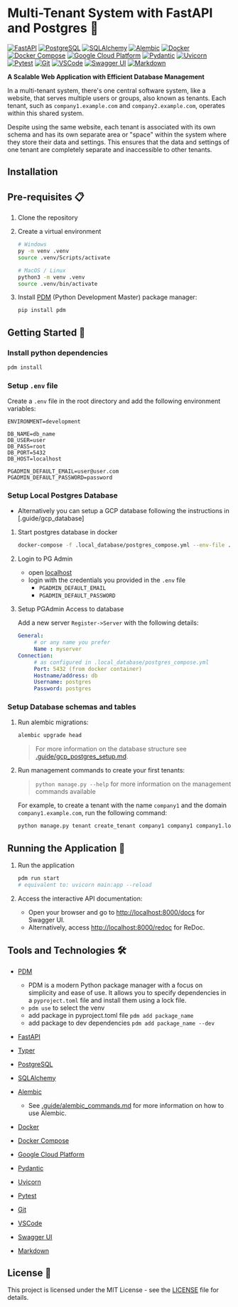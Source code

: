 # Multi-Tenant System with FastAPI and Postgres :rocket:

[![FastAPI](https://img.shields.io/badge/FastAPI-005571?style=flat&logo=fastapi&logoColor=white)](https://fastapi.tiangolo.com/) [![PostgreSQL](https://img.shields.io/badge/PostgreSQL-336791?style=flat&logo=postgresql&logoColor=white)](https://www.postgresql.org/) [![SQLAlchemy](https://img.shields.io/badge/SQLAlchemy-282C34?style=flat&logo=sqlalchemy&logoColor=white)](https://www.sqlalchemy.org/) [![Alembic](https://img.shields.io/badge/Alembic-4E98E8?style=flat&logo=alembic&logoColor=white)](https://alembic.sqlalchemy.org/en/latest/) [![Docker](https://img.shields.io/badge/Docker-2496ED?style=flat&logo=docker&logoColor=white)](https://www.docker.com/) [![Docker Compose](https://img.shields.io/badge/Docker_Compose-2496ED?style=flat&logo=docker&logoColor=white)](https://docs.docker.com/compose/) [![Google Cloud Platform](https://img.shields.io/badge/Google_Cloud_Platform-4285F4?style=flat&logo=google-cloud&logoColor=white)](https://cloud.google.com/) [![Pydantic](https://img.shields.io/badge/Pydantic-2B7DBC?style=flat&logo=python&logoColor=white)](https://pydantic-docs.helpmanual.io/) [![Uvicorn](https://img.shields.io/badge/Uvicorn-2B7DBC?style=flat&logo=python&logoColor=white)](https://www.uvicorn.org/) [![Pytest](https://img.shields.io/badge/Pytest-0A9EDC?style=flat&logo=pytest&logoColor=white)](https://docs.pytest.org/en/6.2.x/) [![Git](https://img.shields.io/badge/Git-F05032?style=flat&logo=git&logoColor=white)](https://git-scm.com/) [![VSCode](https://img.shields.io/badge/VSCode-007ACC?style=flat&logo=visual-studio-code&logoColor=white)](https://code.visualstudio.com/) [![Swagger UI](https://img.shields.io/badge/Swagger_UI-85EA2D?style=flat&logo=swagger&logoColor=black)](https://swagger.io/tools/swagger-ui/) [![Markdown](https://img.shields.io/badge/Markdown-000000?style=flat&logo=markdown&logoColor=white)](https://www.markdownguide.org/)

**A Scalable Web Application with Efficient Database Management**

In a multi-tenant system, there's one central software system, like a website, that serves multiple users or groups, also known as tenants. Each tenant, such as `company1.example.com` and `company2.example.com`, operates within this shared system.

Despite using the same website, each tenant is associated with its own schema and has its own separate area or "space" within the system where they store their data and settings. This ensures that the data and settings of one tenant are completely separate and inaccessible to other tenants.

## Installation

## Pre-requisites :clipboard:

1. Clone the repository

2. Create a virtual environment

    ```bash
    # Windows
    py -m venv .venv
    source .venv/Scripts/activate

    # MacOS / Linux 
    python3 -m venv .venv
    source .venv/bin/activate
    ```

3. Install [PDM](https://pdm.fming.dev/) (Python Development Master) package manager:

    ```bash
    pip install pdm
    ```

## Getting Started :wrench:

### Install python dependencies

```bash
pdm install
```

### Setup `.env` file

Create a `.env` file in the root directory and add the following environment variables:

```env
ENVIRONMENT=development

DB_NAME=db_name
DB_USER=user
DB_PASS=root
DB_PORT=5432
DB_HOST=localhost 

PGADMIN_DEFAULT_EMAIL=user@user.com
PGADMIN_DEFAULT_PASSWORD=password
```

### Setup Local Postgres Database

- Alternatively you can setup a GCP database following the instructions in [.guide/gcp_database]

1. Start postgres database in docker

   ```bash
   docker-compose -f .local_database/postgres_compose.yml --env-file .env up
   ```

2. Login to PG Admin
   - open [localhost](http://localhost)
   - login with the credentials you provided in the `.env` file
     - `PGADMIN_DEFAULT_EMAIL`
     - `PGADMIN_DEFAULT_PASSWORD`

3. Setup PGAdmin Access to database

   Add a new server `Register->Server` with the following details:

   ```yaml
   General:
        # or any name you prefer
        Name : myserver 
   Connection:
        # as configured in .local_database/postgres_compose.yml
        Port: 5432 (from docker container)
        Hostname/address: db 
        Username: postgres
        Password: postgres
   ```

### Setup Database schemas and tables

1. Run alembic migrations:

    ```bash
    alembic upgrade head
    ```

    > For more information on the database structure see [.guide/gcp_postgres_setup.md](./guide/gcp_postgres_setup.md).

2. Run management commands to create your first tenants:
    >`python manage.py --help` for more information on the management commands available

    For example, to create a tenant with the name `company1` and the domain `company1.example.com`, run the following command:

    ```bash
    python manage.py tenant create_tenant company1 company1 company1.localhost 
    ```

## Running the Application :running:

1. Run the application

   ````bash
   pdm run start
   # equivalent to: uvicorn main:app --reload 
   ````

2. Access the interactive API documentation:
   - Open your browser and go to <http://localhost:8000/docs> for Swagger UI.
   - Alternatively, access <http://localhost:8000/redoc> for ReDoc.

## Tools and Technologies :hammer_and_wrench:

- [PDM](https://pdm.fming.dev/)
  - PDM is a modern Python package manager with a focus on simplicity and ease of use. It allows you to specify dependencies in a `pyproject.toml` file and install them using a lock file.
  - `pdm use` to select the venv
  - add package in pyproject.toml file `pdm add package_name`
  - add package to dev dependencies `pdm add package_name --dev`
- [FastAPI](https://fastapi.tiangolo.com/)
- [Typer](https://typer.tiangolo.com/)

- [PostgreSQL](https://www.postgresql.org/)
- [SQLAlchemy](https://www.sqlalchemy.org/)
- [Alembic](https://alembic.sqlalchemy.org/en/latest/)
  - See [.guide/alembic_commands.md](./.guide/alembic_commands.md) for more information on how to use Alembic.
- [Docker](https://www.docker.com/)
- [Docker Compose](https://docs.docker.com/compose/)
- [Google Cloud Platform](https://cloud.google.com/)
- [Pydantic](https://pydantic-docs.helpmanual.io/)
- [Uvicorn](https://www.uvicorn.org/)
- [Pytest](https://docs.pytest.org/en/6.2.x/)
- [Git](https://git-scm.com/)
- [VSCode](https://code.visualstudio.com/)
- [Swagger UI](https://swagger.io/tools/swagger-ui/)
- [Markdown](https://www.markdownguide.org/)

## License :page_facing_up:

This project is licensed under the MIT License - see the [LICENSE](./LICENSE) file for details.
